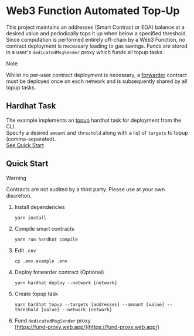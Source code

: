 # Web3 Function Automated Top-Up

This project maintains an addresses (Smart Contract or EOA) balance at a desired value and periodically tops it up when below a specified threshold.
Since computation is performed entirely off-chain by a Web3 Function, no contract deployment is necessary leading to gas savings.
Funds are stored in a user's `dedicatedMsgSender` proxy which funds all topup tasks.

> [!NOTE]
> Whilst no per-user contract deployment is necessary, a [forwarder](https://github.com/gelatodigital/w3f-automated-topup/blob/main/contracts/FeeForwarder.sol) contract must be deployed once on each network and is subsequently shared by all topup tasks.

## Hardhat Task
The example implements an [topup](https://github.com/gelatodigital/w3f-automated-topup/blob/main/tasks/topup.ts) hardhat task for deployment from the CLI.  
Specify a desired `amount` and `threshold` along with a list of `targets` to topup (comma-separated).  
[See Quick Start](#quick-start)

## Quick Start

> [!WARNING]
> Contracts are not audited by a third party. Please use at your own discretion.

1. Install dependencies
   ```
   yarn install
   ```
2. Compile smart contracts
   ```
   yarn run hardhat compile
   ```
3. Edit ``.env``
   ```
   cp .env.example .env
   ```
4. Deploy forwarder contract (Optional)
   ```
   yarn hardhat deploy --network [network]
   ```
5. Create topup task
   ```
   yarn hardhat topup --targets [addresses] --amount [value] --threshold [value] --network [network]
   ```
6. Fund `dedicatedMsgSender` proxy   
   [https://fund-proxy.web.app/](https://fund-proxy.web.app/)
